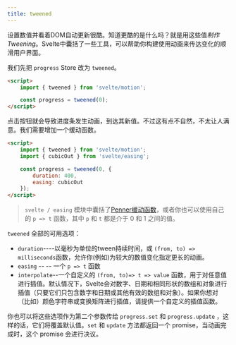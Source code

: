 ```yaml
---
title: tweened
---
```


设置数值并看着DOM自动更新很酷。知道更酷的是什么吗？就是用这些值*制作 Tweening*。Svelte中囊括了一些工具，可以帮助你构建使用动画来传达变化的顺滑用户界面。

我们先把 `progress` Store 改为 `tweened`。

```html
<script>
	import { tweened } from 'svelte/motion';

	const progress = tweened(0);
</script>
```

点击按钮就会导致进度条发生动画，到达其新值。不过这有点不自然，不太让人满意。我们需要增加一个缓动函数。

```html
<script>
	import { tweened } from 'svelte/motion';
	import { cubicOut } from 'svelte/easing';

	const progress = tweened(0, {
		duration: 400,
		easing: cubicOut
	});
</script>
```


> `svelte / easing` 模块中囊括了[Penner缓动函数](https://web.archive.org/web/20190805215728/http://robertpenner.com/easing/)，或者你也可以使用自己的 `p => t` 函数，其中 `p` 和 `t` 都是介于 0 和 1 之间的值。

`tweened` 全部的可用选项：

* `duration`----以毫秒为单位的tween持续时间，或 `(from, to) => milliseconds`函数，允许你(例如)为较大的数值变化指定更长的动画。
* `easing` -- -- 一个 `p => t` 函数
* `interpolate`--一个自定义的 `(from, to)=> t => value` 函数，用于对任意值进行插值。默认情况下，Svelte会对数字、日期和相同形状的数组和对象进行插值（只要它们只包含数字和日期或其他有效的数组和对象）。如果你想对（比如）颜色字符串或变换矩阵进行插值，请提供一个自定义的插值函数。

你也可以将这些选项作为第二个参数传给 `progress.set` 和 `progress.update` ，这样的话，它们将覆盖默认值。`set` 和 `update` 方法都返回一个 promise，当动画完成时，这个 promise 会进行决议。
